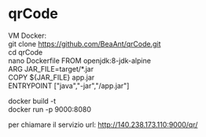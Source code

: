 # qrCode    

VM Docker:    
git clone https://github.com/BeaAnt/qrCode.git    
cd qrCode   
nano Dockerfile
    FROM openjdk:8-jdk-alpine   
    ARG JAR_FILE=target/*.jar   
    COPY ${JAR_FILE} app.jar    
    ENTRYPOINT ["java","-jar","/app.jar"]   
    
docker build -t <nome image>   
docker run -p 9000:8080 <nome image>   

per chiamare il servizio url:
http://140.238.173.110:9000/qr/<string>

